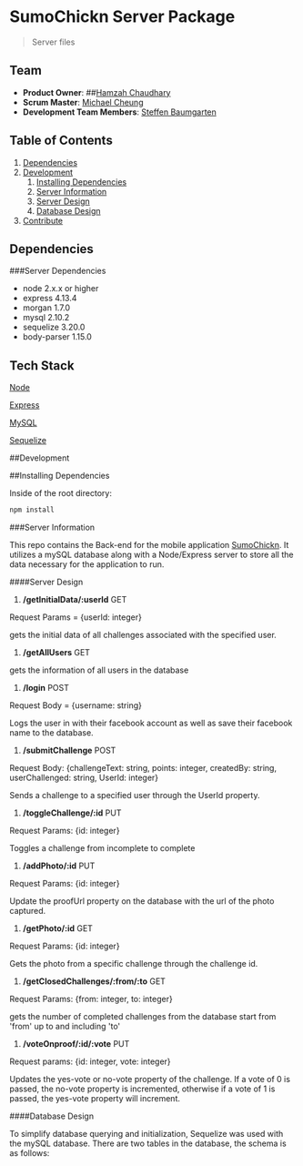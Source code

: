 # SumoChickn Server Package

> Server files 

## Team

  - __Product Owner__: ##[Hamzah Chaudhary](https://github.com/hamzahc1)
  - __Scrum Master__: [Michael Cheung](https://github.com/m6cheung)
  - __Development Team Members__: [Steffen Baumgarten](https://github.com/SteffenBerlin)

## Table of Contents

1. [Dependencies](#dependencies)
1. [Development](#development)
    1. [Installing Dependencies](#installing-dependencies)
    1. [Server Information](#server-information)
      1. [Server Design](#server-design)
      1. [Database Design](#database-design)
1. [Contribute](#contribute)

## Dependencies

###Server Dependencies
- node 2.x.x or higher
- express 4.13.4
- morgan 1.7.0
- mysql 2.10.2
- sequelize 3.20.0
- body-parser 1.15.0

## Tech Stack

[Node](https://nodejs.org/)

[Express](http://expressjs.com/)

[MySQL](www.mysql)

[Sequelize](www.sequelizejs.com)

##Development

##Installing Dependencies

Inside of the root directory:

```sh
npm install
```

###Server Information

This repo contains the Back-end for the mobile application [SumoChickn](https://github.com/Nondescript-Cheese/challengr). 
It utilizes a mySQL database along with a Node/Express server to store all the data necessary for the application to run.

####Server Design

1. __/getInitialData/:userId__ GET

  Request Params = {userId: integer}

  gets the initial data of all challenges associated with the specified user.

1. __/getAllUsers__ GET

  gets the information of all users in the database

1. __/login__ POST

  Request Body = {username: string}

  Logs the user in with their facebook account as well as save their facebook name to the database.

1. __/submitChallenge__ POST

  Request Body: {challengeText: string, points: integer, createdBy: string, userChallenged: string, UserId: integer}

  Sends a challenge to a specified user through the UserId property.

1. __/toggleChallenge/:id__ PUT

  Request Params: {id: integer}

  Toggles a challenge from incomplete to complete

1. __/addPhoto/:id__ PUT
  
  Request Params: {id: integer}

  Update the proofUrl property on the database with the url of the photo captured.

1. __/getPhoto/:id__ GET

  Request Params: {id: integer}

  Gets the photo from a specific challenge through the challenge id.

1. __/getClosedChallenges/:from/:to__ GET

  Request Params: {from: integer, to: integer}

  gets the number of completed challenges from the database start from 'from' up to and including 'to'

1. __/voteOnproof/:id/:vote__ PUT

  Request params: {id: integer, vote: integer}

  Updates the yes-vote or no-vote property of the challenge. If a vote of 0 is passed, the no-vote property is incremented, otherwise if a vote of 1 is passed, the yes-vote property will increment.


####Database Design

To simplify database querying and initialization, Sequelize was used with the mySQL database. There are two tables in the database, the schema is as follows:













